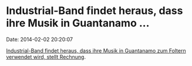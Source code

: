 Industrial-Band findet heraus, dass ihre Musik in Guantanamo \...
=================================================================

Date: 2014-02-02 20:20:07

[Industrial-Band findet heraus, dass ihre Musik in Guantanamo zum
Foltern verwendet wird, stellt
Rechnung](http://blogs.phoenixnewtimes.com/uponsun/2014/01/skinny_puppy_we_spent_an_unnec.php).
